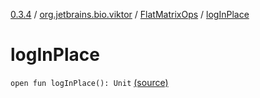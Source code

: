 [0.3.4](../../index.md) / [org.jetbrains.bio.viktor](../index.md) / [FlatMatrixOps](index.md) / [logInPlace](.)

# logInPlace

`open fun logInPlace(): Unit` [(source)](https://github.com/JetBrains-Research/viktor/blob/0.3.4/src/main/kotlin/org/jetbrains/bio/viktor/StridedMatrix.kt#L106)
